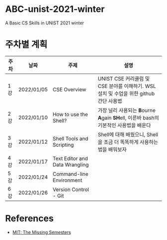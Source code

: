 # ABC-unist-2021-winter
A Basic CS Skills in UNIST 2021 winter

# 주차별 계획
|주차|날짜|주제|설명|
|------|---|---|---|
|1강|2022/01/05|CSE Overview|UNIST CSE 커리큘럼 및 CSE 분야를 이해하기. WSL 설치 및 수업을 위한 github 간단 사용법|
|2강|2022/01/10|How to use the Shell?|가장 널리 사용되는 **B**ourne **A**gain **SH**ell, 이른바 bash의 기본적인 사용법을 배운다|
|3강|2022/01/12|Shell Tools and Scripting|Shell에 대해 배웠으니, Shell을 조금 더 똑똑하게 사용하는 법을 배워보자|
|4강|2022/01/17|Text Editor and Data Wrangling||
|5강|2022/01/24|Command-line Environment||
|6강|2022/01/26|Version Control - Git||

# References
- [MIT: The Missing Semesters](https://missing.csail.mit.edu/)
